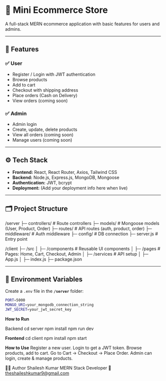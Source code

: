 # 🛒 Mini Ecommerce Store

A full-stack MERN ecommerce application with basic features for users and admins.

---

## 📌 **Features**

### ✅ **User**
- Register / Login with JWT authentication
- Browse products
- Add to cart
- Checkout with shipping address
- Place orders (Cash on Delivery)
- View orders (coming soon)

### ✅ **Admin**
- Admin login
- Create, update, delete products
- View all orders (coming soon)
- Manage users (coming soon)

---

## ⚙️ **Tech Stack**

- **Frontend:** React, React Router, Axios, Tailwind CSS
- **Backend:** Node.js, Express.js, MongoDB, Mongoose
- **Authentication:** JWT, bcrypt
- **Deployment:** (Add your deployment info here when live)

---

## 🗂️ **Project Structure**

/server
├─ controllers/ # Route controllers
├─ models/ # Mongoose models (User, Product, Order)
├─ routes/ # API routes (auth, product, order)
├─ middleware/ # Auth middleware
├─ config/ # DB connection
├─ server.js # Entry point

/client
├─ /src
│ ├─ /components # Reusable UI components
│ ├─ /pages # Pages: Home, Cart, Checkout, Admin
│ ├─ /services # API setup
│ ├─ App.js
│ ├─ index.js
├─ package.json


---

## 🔑 **Environment Variables**

Create a `.env` file in the **`/server`** folder:

```bash
PORT=5000
MONGO_URI=your_mongodb_connection_string
JWT_SECRET=your_jwt_secret_key
```

**How to Run**

Backend
cd server
npm install
npm run dev

 **Frontend**
cd client
npm install
npm start

**How to Use**
Register a new user.
Login to get a JWT token.
Browse products, add to cart.
Go to Cart → Checkout → Place Order.
Admin can login, create & manage products.

👨‍💻 Author
Shailesh Kumar
MERN Stack Developer
📧 theshaileshkumar9@gmail.com






